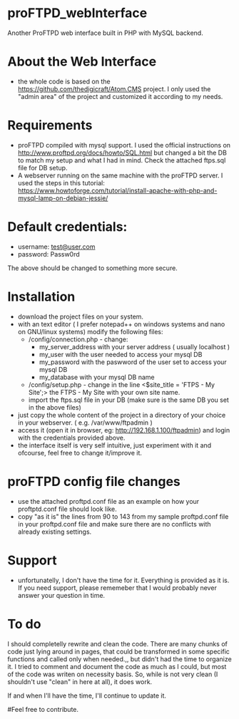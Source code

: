 # proFTPD_webInterface
Another ProFTPD web interface built in PHP with MySQL backend.

# About the Web Interface
- the whole code is based on the https://github.com/thedigicraft/Atom.CMS project. I only used the "admin area" of the project and customized it according to my needs.

# Requirements
- proFTPD compiled with mysql support. I used the official instructions on http://www.proftpd.org/docs/howto/SQL.html but changed a bit the DB to match my setup and what I had in mind. Check the attached ftps.sql file for DB setup.
- A webserver running on the same machine with the proFTPD server. I used the steps in this tutorial: https://www.howtoforge.com/tutorial/install-apache-with-php-and-mysql-lamp-on-debian-jessie/ 

# Default credentials:
- username: test@user.com
- password: Passw0rd

The above should be changed to something more secure.

# Installation
- download the project files on your system.
- with an text editor ( I prefer notepad++ on windows systems and nano on GNU/linux systems) modify the following files:
  - /config/connection.php - change:
    - my_server_address with your server address ( usually localhost )
    - my_user with the user needed to access your mysql DB
    - my_password with the paswword of the user set to access your mysql DB
    - my_database with your mysql DB name
  - /config/setup.php - change in the line <$site_title = 'FTPS - My Site';> the FTPS - My Site with your own site name.
  - import the ftps.sql file in your DB (make sure is the same DB you set in the above files)
- just copy the whole content of the project in a directory of your choice in your webserver. ( e.g. /var/www/ftpadmin ) 
- access it (open it in browser, eg: http://192.168.1.100/ftpadmin) and login with the credentials provided above.
- the interface itself is very self intuitive, just experiment with it and ofcourse, feel free to change it/improve it.

# proFTPD config file changes
- use the attached proftpd.conf file as an example on how your proftptd.conf file should look like. 
- copy "as it is" the lines from 90 to 143 from my sample proftpd.conf file in your proftpd.conf file and make sure there are no conflicts with already existing settings.

# Support
- unfortunatelly, I don't have the time for it. Everything is provided as it is. If you need support, please rememeber that I would probably never answer your question in time. 

# To do
I should completelly rewrite and clean the code. There are many chunks of code just lying around in pages, that could be transformed in some specific functions and called only when needed.,, but didn't had the time to organize it. I tried to comment and document the code as much as I could, but most of the code was writen on necessity basis.
So, while is not very clean (I shouldn't use "clean" in here at all), it does work.

If and when I'll have the time, I'll continue to update it.

#Feel free to contribute.



